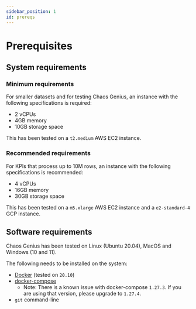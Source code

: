 ```yaml
---
sidebar_position: 1
id: prereqs
---
```


# Prerequisites

## System requirements

### Minimum requirements

For smaller datasets and for testing Chaos Genius, an instance with the following specifications is required:
- 2 vCPUs
- 4GB memory
- 10GB storage space

This has been tested on a `t2.medium` AWS EC2 instance.

### Recommended requirements

For KPIs that process up to 10M rows, an instance with the following specifications is recommended:
- 4 vCPUs
- 16GB memory
- 30GB storage space

This has been tested on a `m5.xlarge` AWS EC2 instance and a `e2-standard-4` GCP instance.

## Software requirements

Chaos Genius has been tested on Linux (Ubuntu 20.04), MacOS and Windows (10 and 11).

The following needs to be installed on the system:
- [Docker](https://www.docker.com/get-started) (tested on `20.10`)
- [docker-compose](https://docs.docker.com/compose/install/#install-using-pip)
    - Note: There is a known issue with docker-compose `1.27.3`. If you are using that version, please upgrade to `1.27.4`.
- `git` command-line
